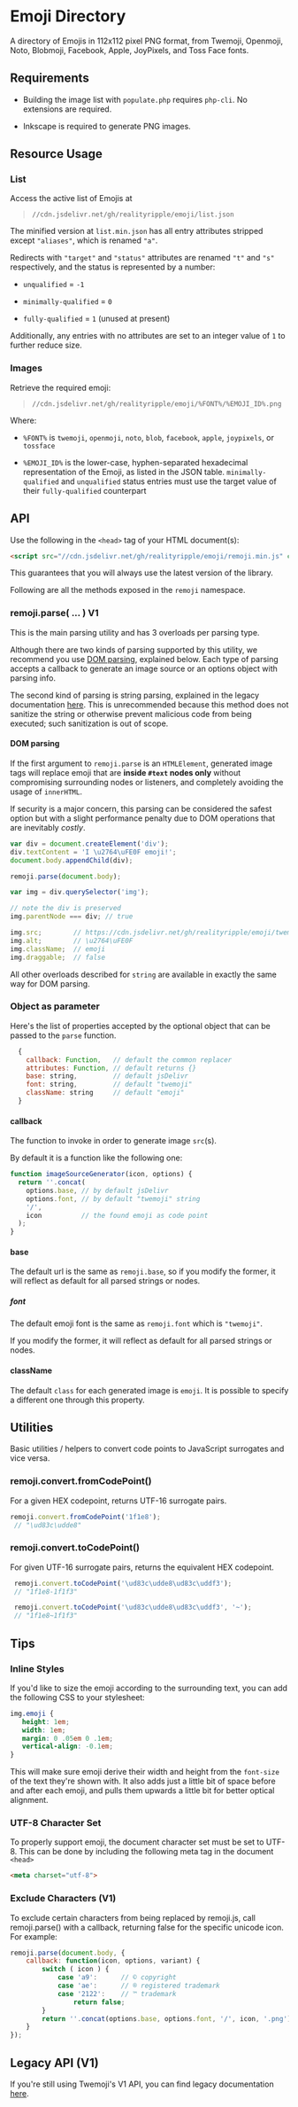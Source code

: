# Emoji Directory
A directory of Emojis in 112x112 pixel PNG format, from Twemoji, Openmoji, Noto, Blobmoji, Facebook, Apple, JoyPixels, and Toss Face fonts.  

## Requirements
 - Building the image list with `populate.php` requires `php-cli`. No extensions are required.  
 
 - Inkscape is required to generate PNG images.  

## Resource Usage

### List
Access the active list of Emojis at  
 > `//cdn.jsdelivr.net/gh/realityripple/emoji/list.json`  

The minified version at `list.min.json` has all entry attributes stripped except `"aliases"`, which is renamed `"a"`.  

Redirects with `"target"` and `"status"` attributes are renamed `"t"` and `"s"` respectively, and the status is represented by a number:  
 - `unqualified` = `-1`  
 
 - `minimally-qualified` = `0`  
 
 - `fully-qualified` = `1` (unused at present)  

Additionally, any entries with no attributes are set to an integer value of `1` to further reduce size.  

### Images
Retrieve the required emoji:  
 > `//cdn.jsdelivr.net/gh/realityripple/emoji/%FONT%/%EMOJI_ID%.png`  

Where:  

 - `%FONT%` is `twemoji`, `openmoji`, `noto`, `blob`, `facebook`, `apple`, `joypixels`, or `tossface`  

 - `%EMOJI_ID%` is the lower-case, hyphen-separated hexadecimal representation of the Emoji, as listed in the JSON table. `minimally-qualified` and `unqualified` status entries must use the target value of their `fully-qualified` counterpart  

## API

Use the following in the `<head>` tag of your HTML document(s):

```html
<script src="//cdn.jsdelivr.net/gh/realityripple/emoji/remoji.min.js" crossorigin="anonymous"></script>
```

This guarantees that you will always use the latest version of the library.

Following are all the methods exposed in the `remoji` namespace.

### remoji.parse( ... ) V1

This is the main parsing utility and has 3 overloads per parsing type.

Although there are two kinds of parsing supported by this utility, we recommend you use [DOM parsing](#dom-parsing), explained below. Each type of parsing accepts a callback to generate an image source or an options object with parsing info.

The second kind of parsing is string parsing, explained in the legacy documentation [here](LEGACY.md#string-parsing). This is unrecommended because this method does not sanitize the string or otherwise prevent malicious code from being executed; such sanitization is out of scope.

#### DOM parsing

If the first argument to `remoji.parse` is an `HTMLElement`, generated image tags will replace emoji that are **inside `#text` nodes only** without compromising surrounding nodes or listeners, and completely avoiding the usage of `innerHTML`.

If security is a major concern, this parsing can be considered the safest option but with a slight performance penalty due to DOM operations that are inevitably *costly*.

```js
var div = document.createElement('div');
div.textContent = 'I \u2764\uFE0F emoji!';
document.body.appendChild(div);

remoji.parse(document.body);

var img = div.querySelector('img');

// note the div is preserved
img.parentNode === div; // true

img.src;        // https://cdn.jsdelivr.net/gh/realityripple/emoji/twemoji/2764.png
img.alt;        // \u2764\uFE0F
img.className;  // emoji
img.draggable;  // false

```

All other overloads described for `string` are available in exactly the same way for DOM parsing.

### Object as parameter

Here's the list of properties accepted by the optional object that can be passed to the `parse` function.

```js
  {
    callback: Function,   // default the common replacer
    attributes: Function, // default returns {}
    base: string,         // default jsDelivr
    font: string,         // default "twemoji"
    className: string     // default "emoji"
  }
```

#### callback

The function to invoke in order to generate image `src`(s).

By default it is a function like the following one:

```js
function imageSourceGenerator(icon, options) {
  return ''.concat(
    options.base, // by default jsDelivr
    options.font, // by default "twemoji" string
    '/',
    icon          // the found emoji as code point
  );
}
```

#### base

The default url is the same as `remoji.base`, so if you modify the former, it will reflect as default for all parsed strings or nodes.

##### font

The default emoji font is the same as `remoji.font` which is `"twemoji"`.

If you modify the former, it will reflect as default for all parsed strings or nodes.

#### className

The default `class` for each generated image is `emoji`. It is possible to specify a different one through this property.

## Utilities

Basic utilities / helpers to convert code points to JavaScript surrogates and vice versa.

### remoji.convert.fromCodePoint()

For a given HEX codepoint, returns UTF-16 surrogate pairs.

```js
remoji.convert.fromCodePoint('1f1e8');
 // "\ud83c\udde8"
```

### remoji.convert.toCodePoint()

For given UTF-16 surrogate pairs, returns the equivalent HEX codepoint.

```js
 remoji.convert.toCodePoint('\ud83c\udde8\ud83c\uddf3');
 // "1f1e8-1f1f3"

 remoji.convert.toCodePoint('\ud83c\udde8\ud83c\uddf3', '~');
 // "1f1e8~1f1f3"
```

## Tips

### Inline Styles

If you'd like to size the emoji according to the surrounding text, you can add the following CSS to your stylesheet:

```css
img.emoji {
   height: 1em;
   width: 1em;
   margin: 0 .05em 0 .1em;
   vertical-align: -0.1em;
}
```

This will make sure emoji derive their width and height from the `font-size` of the text they're shown with. It also adds just a little bit of space before and after each emoji, and pulls them upwards a little bit for better optical alignment.

### UTF-8 Character Set

To properly support emoji, the document character set must be set to UTF-8. This can be done by including the following meta tag in the document `<head>`

```html
<meta charset="utf-8">
```

### Exclude Characters (V1)

To exclude certain characters from being replaced by remoji.js, call remoji.parse() with a callback, returning false for the specific unicode icon. For example:

```js
remoji.parse(document.body, {
    callback: function(icon, options, variant) {
        switch ( icon ) {
            case 'a9':      // © copyright
            case 'ae':      // ® registered trademark
            case '2122':    // ™ trademark
                return false;
        }
        return ''.concat(options.base, options.font, '/', icon, '.png');
    }
});
```

## Legacy API (V1)

If you're still using Twemoji's V1 API, you can find legacy documentation [here](sources/twemoji/LEGACY.md).
